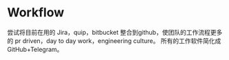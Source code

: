 # Workflow

尝试将目前在用的 Jira，quip，bitbucket 整合到github，使团队的工作流程更多的 pr driven，day to day work，engineering culture。
所有的工作软件简化成 GitHub+Telegram。
